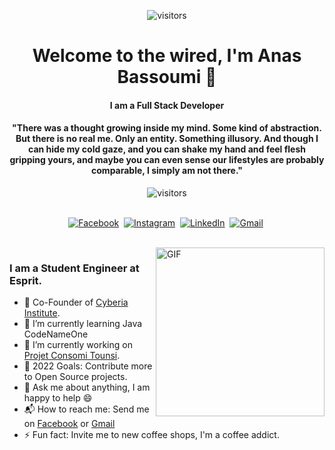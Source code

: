 <p align="center">
    <img align="center" alt="visitors" src="https://media2.giphy.com/media/vP5gXvSXJ2olG/giphy.gif" />
</p>

<p>
  <h1 align="center"><b>Welcome to the wired, I'm Anas Bassoumi 🌻</b></h1>
</p>
<h4 align="center"><b>I am a Full Stack Developer</b></h4>
<p>
  <h4 align="center"><b>"There was a thought growing inside my mind. Some kind of abstraction. But there is no real me. Only an entity. Something illusory. And though I can hide my cold gaze, and you can shake my hand and feel flesh gripping yours, and maybe you can even sense our lifestyles are probably comparable, I simply am not there."</b></h4>
</p>

<p align="center">
    <img align="center" alt="visitors" src="https://gpvc.arturio.dev/anas1412" />
</p>

<p align="center">
<br>
<a href="https://www.facebook.com/twentyfacefiend"><img src="https://img.shields.io/badge/facebook-%231877F2.svg?&style=for-the-badge&logo=facebook&logoColor=white" alt="Facebook" /></a>&nbsp;
<a href="https://www.instagram.com/anascoffeereviews/"><img src="https://img.shields.io/badge/instagram-%23E4405F.svg?&style=for-the-badge&logo=instagram&logoColor=white" alt="Instagram" /></a>&nbsp;
<a href="https://tn.linkedin.com/in/anas-bassoumi-94b36918b"><img src="https://img.shields.io/badge/linkedin-%230077B5.svg?&style=for-the-badge&logo=linkedin&logoColor=white" alt="LinkedIn" /></a>&nbsp;
<a href="https://mail.google.com/mail/?view=cm&fs=1&to=anasbassoumi@gmail.com"><img src="https://img.shields.io/badge/gmail-%23D14836.svg?&style=for-the-badge&logo=gmail&logoColor=white" alt="Gmail"/></a>&nbsp;
<!--<a href="https://kkvanonymous.github.io/"><img alt="Website" src="https://img.shields.io/website?style=for-the-badge&up_message=portfolio&url=https%3A%2F%2Fkkvanonymous.github.io%2F"></a>-->
</p>

<br>

<img align="right" height="270px" alt="GIF" src="https://data.whicdn.com/images/316002310/original.gif" />

### I am a Student Engineer at Esprit.

- 🧗 Co-Founder of [Cyberia Institute](https://cyberia.institute/).
- 🌱 I’m currently learning Java CodeNameOne
- 🔭 I’m currently working on [Projet Consomi Tounsi](https://github.com/anas1412/ConsomiTounsiA2022).
- 🥅 2022 Goals: Contribute more to Open Source projects.
- 💬 Ask me about anything, I am happy to help :smile:
- 📬 How to reach me: Send me on [Facebook](https://www.facebook.com/twentyfacefiend) or [Gmail](https://mail.google.com/mail/?view=cm&fs=1&to=anasbassoumi@gmail.com) 
- ⚡ Fun fact: Invite me to new coffee shops, I'm a coffee addict.



